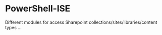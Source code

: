 # PowerShell-ISE
Different modules for access Sharepoint collections/sites/libraries/content types ...
